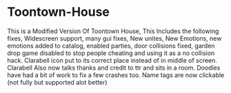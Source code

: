 # Toontown-House 
This is a Modified Version Of Toontown House, This Includes the following fixes, Widescreen support, many gui fixes, New unites, New Emotions, new emotions added to catalog, enabled parties, door collisions fixed, garden drop game disabled to stop people cheating and using it as a no collision hack. Clarabell icon put to its correct place instead of in middle of screen. Clarabell Also now talks thanks and credit to ttr and sits in a room. Doodles have had a bit of work to fix a few crashes too. Name tags are now clickable (not fully but supported alot better)
